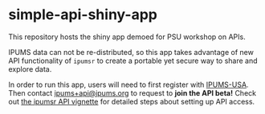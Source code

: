 # simple-api-shiny-app

This repository hosts the shiny app demoed for PSU workshop on APIs. 

IPUMS data can not be re-distributed, so this app takes advantage of new API functionality of `ipumsr` to create a portable yet secure way to share and explore data.
 

In order to run this app, users will need to first register with [IPUMS-USA](https://usa.ipums.org/usa-action/menu/). Then contact ipums+api@ipums.org to request to **join the API beta!** Check out [the ipumsr API vignette](https://tech.popdata.org/ipumsr/articles/ipums-api.html) for detailed steps about setting up API access.

